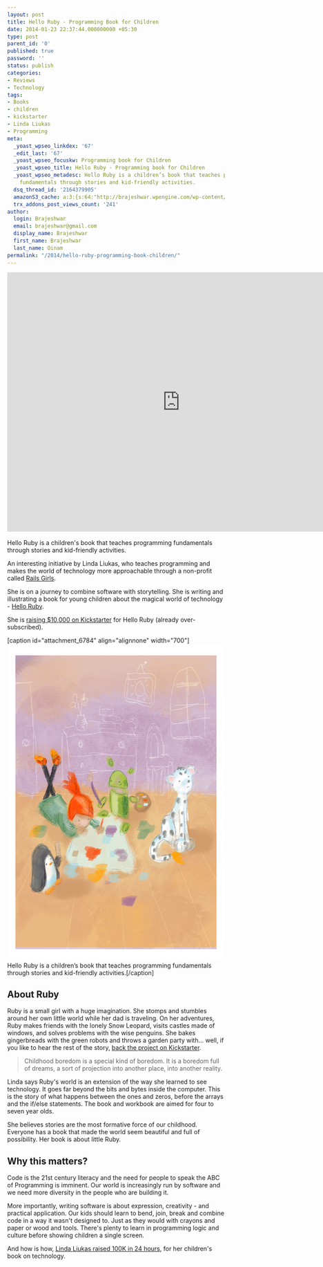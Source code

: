 ```yaml
---
layout: post
title: Hello Ruby - Programming Book for Children
date: 2014-01-23 22:37:44.000000000 +05:30
type: post
parent_id: '0'
published: true
password: ''
status: publish
categories:
- Reviews
- Technology
tags:
- Books
- children
- kickstarter
- Linda Liukas
- Programming
meta:
  _yoast_wpseo_linkdex: '67'
  _edit_last: '67'
  _yoast_wpseo_focuskw: Programming book for Children
  _yoast_wpseo_title: Hello Ruby - Programming book for Children
  _yoast_wpseo_metadesc: Hello Ruby is a children’s book that teaches programming
    fundamentals through stories and kid-friendly activities.
  dsq_thread_id: '2164379905'
  amazonS3_cache: a:3:{s:64:"http://brajeshwar.wpengine.com/wp-content/uploads/hello-ruby.jpg";i:6784;s:61:"http://media.brajeshwar.com/wp-content/uploads/hello-ruby.jpg";i:6784;s:62:"https://media.brajeshwar.com/wp-content/uploads/hello-ruby.jpg";i:6784;}
  trx_addons_post_views_count: '241'
author:
  login: Brajeshwar
  email: brajeshwar@gmail.com
  display_name: Brajeshwar
  first_name: Brajeshwar
  last_name: Oinam
permalink: "/2014/hello-ruby-programming-book-children/"
---
```

<p><iframe width="800" height="600" src="http://www.kickstarter.com/projects/lindaliukas/hello-ruby/widget/video.html" frameborder="0" scrolling="no"> </iframe></p>
<p>Hello Ruby is a children's book that teaches programming fundamentals through stories and kid-friendly activities.</p>
<p>An interesting initiative by Linda Liukas, who teaches programming and makes the world of technology more approachable through a non-profit called <a href="http://railsgirls.com/">Rails Girls</a>.</p>
<p>She is on a journey to combine software with storytelling. She is writing and illustrating a book for young children about the magical world of technology - <a href="http://helloruby.com/">Hello Ruby</a>.</p>
<p>She is <a href="http://www.kickstarter.com/projects/lindaliukas/hello-ruby">raising $10,000 on Kickstarter</a> for Hello Ruby (already over-subscribed).</p>
<p><!--more--></p>
<p>[caption id="attachment_6784" align="alignnone" width="700"]<img src="/static/2014/01/hello-ruby.jpg" alt="Hello Ruby" width="700" height="732" class="size-full wp-image-6784" /> Hello Ruby is a children’s book that teaches programming fundamentals through stories and kid-friendly activities.[/caption]</p>
<h2>About Ruby</h2>
<p>Ruby is a small girl with a huge imagination. She stomps and stumbles around her own little world while her dad is traveling. On her adventures, Ruby makes friends with the lonely Snow Leopard, visits castles made of windows, and solves problems with the wise penguins. She bakes gingerbreads with the green robots and throws a garden party with... well, if you like to hear the rest of the story, <a href="http://www.kickstarter.com/projects/lindaliukas/hello-ruby">back the project on Kickstarter</a>.</p>
<blockquote class="alignleft"><p>Childhood boredom is a special kind of boredom. It is a boredom full of dreams, a sort of projection into another place, into another reality.</p></blockquote>
<p>Linda says Ruby's world is an extension of the way she learned to see technology. It goes far beyond the bits and bytes inside the computer. This is the story of what happens between the ones and zeros, before the arrays and the if/else statements. The book and workbook are aimed for four to seven year olds.</p>
<p>She believes stories are the most formative force of our childhood. Everyone has a book that made the world seem beautiful and full of possibility. Her book is about little Ruby.</p>
<h2>Why this matters?</h2>
<p>Code is the 21st century literacy and the need for people to speak the ABC of Programming is imminent. Our world is increasingly run by software and we need more diversity in the people who are building it.</p>
<p>More importantly, writing software is about expression, creativity - and practical application. Our kids should learn to bend, join, break and combine code in a way it wasn't designed to. Just as they would with crayons and paper or wood and tools. There's plenty to learn in programming logic and culture before showing children a single screen.</p>
<p>And how is how, <a href="http://lindaliukas.tumblr.com/post/77372344314/my-childrens-book-on-technology-raised-100k-within-24">Linda Liukas raised 100K in 24 hours</a>, for her children's book on technology.</p>
